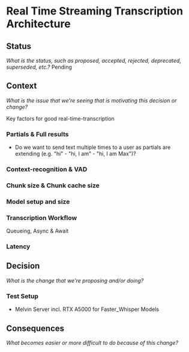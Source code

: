 # Real Time Streaming Transcription Architecture
## Status
*What is the status, such as proposed, accepted, rejected, deprecated, superseded, etc.?*
Pending

## Context
*What is the issue that we're seeing that is motivating this decision or change?*

Key factors for good real-time-transcription

### Partials & Full results
- Do we want to send text multiple times to a user as partials are extending (e.g. "hi" - "hi, I am" - "hi, I am Max")?

### Context-recognition & VAD

### Chunk size & Chunk cache size

### Model setup and size

### Transcription Workflow
Queueing, Async & Await

### Latency

## Decision
*What is the change that we're proposing and/or doing?*

### Test Setup
- Melvin Server incl. RTX A5000 for Faster_Whisper Models

## Consequences
*What becomes easier or more difficult to do because of this change?*